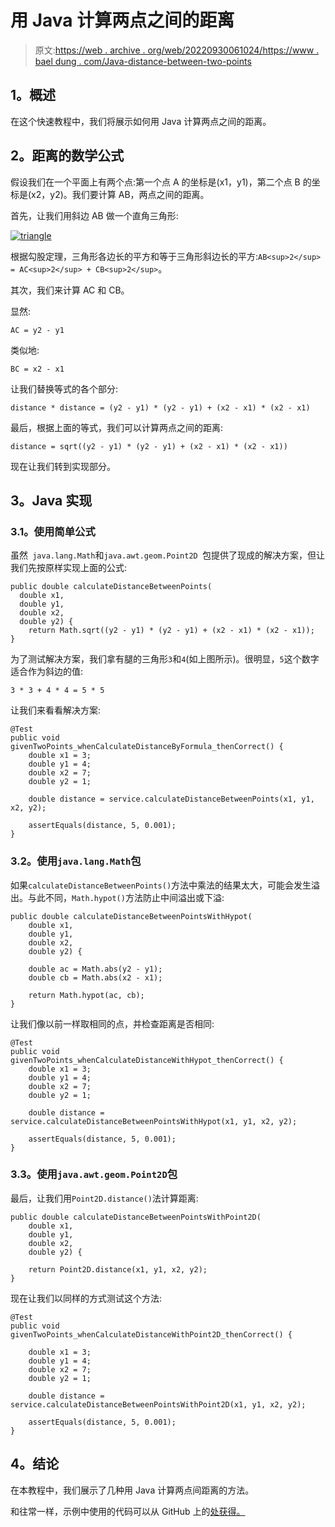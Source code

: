 # 用 Java 计算两点之间的距离

> 原文:[https://web . archive . org/web/20220930061024/https://www . bael dung . com/Java-distance-between-two-points](https://web.archive.org/web/20220930061024/https://www.baeldung.com/java-distance-between-two-points)

## **1。概述**

在这个快速教程中，我们将展示如何用 Java 计算两点之间的距离。

## **2。距离的数学公式**

假设我们在一个平面上有两个点:第一个点 A 的坐标是(x1，y1)，第二个点 B 的坐标是(x2，y2)。我们要计算 AB，两点之间的距离。

首先，让我们用斜边 AB 做一个直角三角形:

[![triangle](../Images/3e539733821c6d305ef5275a6fd6ea44.png)](/web/20220626075831/https://www.baeldung.com/wp-content/uploads/2018/09/triangle.png)

根据勾股定理，三角形各边长的平方和等于三角形斜边长的平方:`AB<sup>2</sup> = AC<sup>2</sup> + CB<sup>2</sup>`。

其次，我们来计算 AC 和 CB。

显然:

```
AC = y2 - y1
```

类似地:

```
BC = x2 - x1
```

让我们替换等式的各个部分:

```
distance * distance = (y2 - y1) * (y2 - y1) + (x2 - x1) * (x2 - x1)
```

最后，根据上面的等式，我们可以计算两点之间的距离:

```
distance = sqrt((y2 - y1) * (y2 - y1) + (x2 - x1) * (x2 - x1))
```

现在让我们转到实现部分。

## **3。Java 实现**

### **3.1。使用简单公式**

虽然` java.lang.Math`和`java.awt.geom.Point2D `包提供了现成的解决方案，但让我们先按原样实现上面的公式:

```
public double calculateDistanceBetweenPoints(
  double x1, 
  double y1, 
  double x2, 
  double y2) {       
    return Math.sqrt((y2 - y1) * (y2 - y1) + (x2 - x1) * (x2 - x1));
}
```

为了测试解决方案，我们拿有腿的三角形`3`和`4`(如上图所示)。很明显，`5`这个数字适合作为斜边的值:

```
3 * 3 + 4 * 4 = 5 * 5
```

让我们来看看解决方案:

```
@Test
public void givenTwoPoints_whenCalculateDistanceByFormula_thenCorrect() {
    double x1 = 3;
    double y1 = 4;
    double x2 = 7;
    double y2 = 1;

    double distance = service.calculateDistanceBetweenPoints(x1, y1, x2, y2);

    assertEquals(distance, 5, 0.001);
}
```

### **3.2。使用`java.lang.Math`包**

如果`calculateDistanceBetweenPoints()`方法中乘法的结果太大，可能会发生溢出。与此不同，`Math.hypot()`方法防止中间溢出或下溢:

```
public double calculateDistanceBetweenPointsWithHypot(
    double x1, 
    double y1, 
    double x2, 
    double y2) {

    double ac = Math.abs(y2 - y1);
    double cb = Math.abs(x2 - x1);

    return Math.hypot(ac, cb);
}
```

让我们像以前一样取相同的点，并检查距离是否相同:

```
@Test
public void givenTwoPoints_whenCalculateDistanceWithHypot_thenCorrect() {
    double x1 = 3;
    double y1 = 4;
    double x2 = 7;
    double y2 = 1;

    double distance = service.calculateDistanceBetweenPointsWithHypot(x1, y1, x2, y2);

    assertEquals(distance, 5, 0.001);
}
```

### **3.3。使用`java.awt.geom.Point2D`包**

最后，让我们用`Point2D.distance()`法计算距离:

```
public double calculateDistanceBetweenPointsWithPoint2D( 
    double x1, 
    double y1, 
    double x2, 
    double y2) {

    return Point2D.distance(x1, y1, x2, y2);
}
```

现在让我们以同样的方式测试这个方法:

```
@Test
public void givenTwoPoints_whenCalculateDistanceWithPoint2D_thenCorrect() {

    double x1 = 3;
    double y1 = 4;
    double x2 = 7;
    double y2 = 1;

    double distance = service.calculateDistanceBetweenPointsWithPoint2D(x1, y1, x2, y2);

    assertEquals(distance, 5, 0.001);
}
```

## **4。结论**

在本教程中，我们展示了几种用 Java 计算两点间距离的方法。

和往常一样，示例中使用的代码可以从 GitHub 上的[处获得。](https://web.archive.org/web/20220626075831/https://github.com/eugenp/tutorials/tree/master/core-java-modules/core-java-lang-math-2)